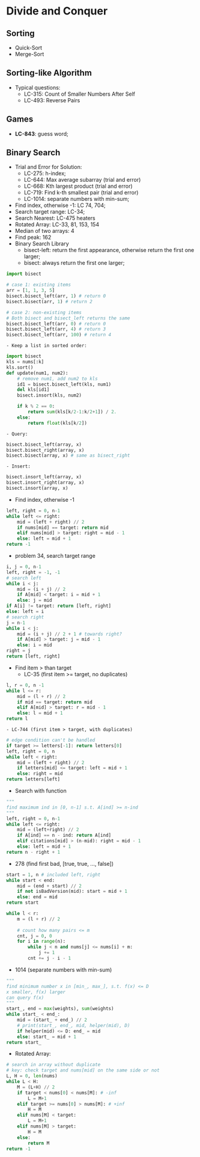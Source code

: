 # Divide and Conquer

## Sorting
- Quick-Sort
- Merge-Sort

## Sorting-like Algorithm
- Typical questions:
	- LC-315: Count of Smaller Numbers After Self
	- LC-493: Reverse Pairs

## Games
- **LC-843**: guess word;

## Binary Search
- Trial and Error for Solution:
	- LC-275: h-index;
	- LC-644: Max average subarray (trial and error)
	- LC-668: Kth largest product (trial and error)
	- LC-719: Find k-th smallest pair (trial and error)
	- LC-1014: separate numbers with min-sum;
- Find index, otherwise -1: LC 74, 704;
- Search target range: LC-34;
- Search Nearest: LC-475 heaters
- Rotated Array: LC-33, 81, 153, 154
- Median of two arrays: 4
- Find peak: 162
- Binary Search Library
	- bisect-left: return the first appearance, otherwise return the first one larger;
	- bisect: always return the first one larger;
```python
import bisect

# case 1: existing items
arr = [1, 1, 3, 5]
bisect.bisect_left(arr, 1) # return 0
bisect.bisect(arr, 1) # return 2

# case 2: non-existing items
# Both bisect and bisect_left returns the same
bisect.bisect_left(arr, 0) # return 0
bisect.bisect_left(arr, 4) # return 3
bisect.bisect_left(arr, 100) # return 4
```
	- Keep a list in sorted order:
```python
import bisect
kls = nums[:k]
kls.sort()
def update(num1, num2):
    # remove num1, add num2 to kls
    id1 = bisect.bisect_left(kls, num1)
    del kls[id1]
    bisect.insort(kls, num2)

    if k % 2 == 0:
        return sum(kls[k/2-1:k/2+1]) / 2.
    else:
        return float(kls[k/2])
```
	- Query:
```python
bisect.bisect_left(array, x)
bisect.bisect_right(array, x)
bisect.bisect(array, x) # same as bisect_right
```
	- Insert:
```python
bisect.insort_left(array, x)
bisect.insort_right(array, x)
bisect.insort(array, x)
```
- Find index, otherwise -1
```python
left, right = 0, n-1
while left <= right:
    mid = (left + right) // 2
    if nums[mid] == target: return mid
    elif nums[mid] > target: right = mid - 1
    else: left = mid + 1
return -1
```
- problem 34, search target range
```python
i, j = 0, n-1
left, right = -1, -1
# search left
while i < j:
	mid = (i + j) // 2
    if A[mid] < target: i = mid + 1
    else: j = mid
if A[i] != target: return [left, right]
else: left = i
# search right
j = n-1
while i < j:
	mid = (i + j) // 2 + 1 # towards right?
	if A[mid] > target: j = mid - 1
    else: i = mid
right = j
return [left, right]
```
- Find item > than target
	- LC-35 (first item >= target, no duplicates)
```python
l, r = 0, n -1 
while l <= r:
    mid = (l + r) // 2
    if mid == target: return mid
    elif A[mid] > target: r = mid - 1
    else: l = mid + 1
return l
```
	- LC-744 (first item > target, with duplicates)
```python
# edge condition can't be handled
if target >= letters[-1]: return letters[0]
left, right = 0, n
while left < right:
    mid = (left + right) // 2
    if letters[mid] <= target: left = mid + 1
    else: right = mid
return letters[left]
```
- Search with function
```python
"""
find maximum ind in [0, n-1] s.t. A[ind] >= n-ind
"""
left, right = 0, n-1
while left <= right:
    mid = (left+right) // 2
    if A[ind] == n - ind: return A[ind]
    elif citations[mid] > (n-mid): right = mid - 1
    else: left = mid + 1
return n - right + 1
```
- 278 (find first bad, [true, true, ..., false])
```python
start = 1, n # included left, right
while start < end:
    mid = (end + start) // 2
    if not isBadVersion(mid): start = mid + 1
    else: end = mid            
return start
```
```python
while l < r:
    m = (l + r) // 2
    
    # count how many pairs <= m
    cnt, j = 0, 0
    for i in range(n):
        while j < n and nums[j] <= nums[i] + m:
            j += 1
        cnt += j - i - 1
```
- 1014 (separate numbers with min-sum)
```python
"""
find minimum number x in [min_, max_], s.t. f(x) <= D
x smaller, f(x) larger
can query f(x)
"""
start_, end = max(weights), sum(weights)
while start_ < end_:
    mid = (start_ + end_) // 2
    # print(start_, end_, mid, helper(mid), D)
    if helper(mid) <= D: end_ = mid
    else: start_ = mid + 1
return start_
```
- Rotated Array:
```python
# search in array without duplicate
# key: check target and nums[mid] on the same side or not
L, H = 0, len(nums)
while L < H:
    M = (L+H) // 2
    if target < nums[0] < nums[M]: # -inf
        L = M+1
    elif target >= nums[0] > nums[M]: # +inf
        H = M
    elif nums[M] < target:
        L = M+1
    elif nums[M] > target:
        H = M
    else:
        return M
return -1
```
